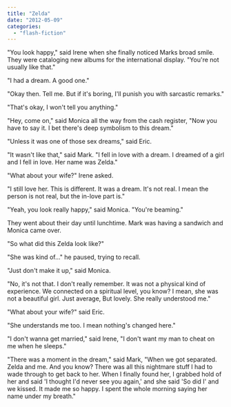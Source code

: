 ```yaml
---
title: "Zelda"
date: "2012-05-09"
categories: 
  - "flash-fiction"
---
```


"You look happy," said Irene when she finally noticed Marks broad smile. They were cataloging new albums for the international display. "You're not usually like that."

"I had a dream. A good one."

"Okay then. Tell me. But if it's boring, I'll punish you with sarcastic remarks."

"That's okay, I won't tell you anything."

"Hey, come on," said Monica all the way from the cash register, "Now you have to say it. I bet there's deep symbolism to this dream."

"Unless it was one of those sex dreams," said Eric.

"It wasn't like that," said Mark. "I fell in love with a dream. I dreamed of a girl and I fell in love. Her name was Zelda."

"What about your wife?" Irene asked.

"I still love her. This is different. It was a dream. It's not real. I mean the person is not real, but the in-love part is."

"Yeah, you look really happy," said Monica. "You're beaming."

They went about their day until lunchtime. Mark was having a sandwich and Monica came over.

"So what did this Zelda look like?"

"She was kind of..." he paused, trying to recall.

"Just don't make it up," said Monica.

"No, it's not that. I don't really remember. It was not a physical kind of experience. We connected on a spiritual level, you know? I mean, she was not a beautiful girl. Just average, But lovely. She really understood me."

"What about your wife?" said Eric.

"She understands me too. I mean nothing's changed here."

"I don't wanna get married," said Irene, "I don't want my man to cheat on me when he sleeps."

"There was a moment in the dream," said Mark, "When we got separated. Zelda and me. And you know? There was all this nightmare stuff I had to wade through to get back to her. When I finally found her, I grabbed hold of her and said 'I thought I'd never see you again,' and she said 'So did I' and we kissed. It made me so happy. I spent the whole morning saying her name under my breath."
